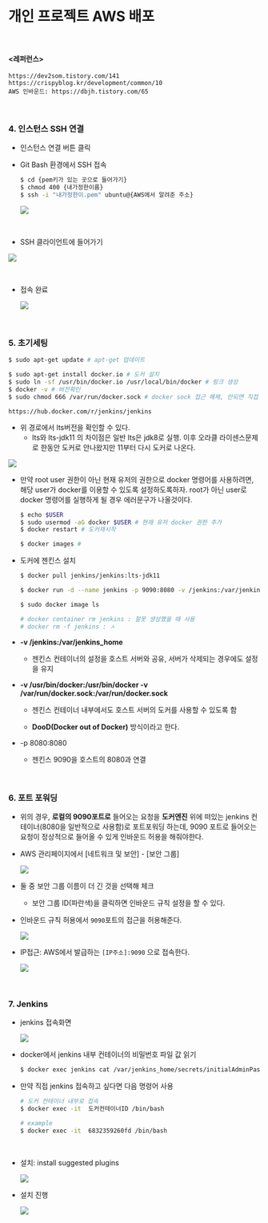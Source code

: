 # 개인 프로젝트 AWS 배포

​                

#### <레퍼런스>

```
https://dev2som.tistory.com/141
https://crispyblog.kr/development/common/10
AWS 인바운드: https://dbjh.tistory.com/65
```

​  

### 4. 인스턴스 SSH 연결

* 인스턴스 연결 버튼 클릭

* Git Bash 환경에서 SSH 접속
  
  ```bash
  $ cd {pem키가 있는 곳으로 들어가기}
  $ chmod 400 {내가정한이름}
  $ ssh -i "내가정한이.pem" ubuntu@{AWS에서 알려준 주소}
  ```
  
  ![](assets/2022-08-04-12-58-06-image.png)

    

* SSH 클라이언트에 들어가기

![](assets/2022-08-04-13-10-44-image.png)

<br>

* 접속 완료
  
  ![](assets/2022-08-04-13-18-24-image.png)

<br>

### 5. 초기세팅

```bash
$ sudo apt-get update # apt-get 업데이트
```

```bash
$ sudo apt-get install docker.io # 도커 설치
$ sudo ln -sf /usr/bin/docker.io /usr/local/bin/docker # 링크 생성
$ docker -v # 버전확인
$ sudo chmod 666 /var/run/docker.sock # docker sock 접근 해제, 안되면 직접 찾아가
```

```url
https://hub.docker.com/r/jenkins/jenkins
```

* 위 경로에서 lts버전을 확인할 수 있다.
  * lts와 lts-jdk11 의 차이점은 일반 lts은 jdk8로 실행. 이후 오라클 라이센스문제로 한동안 도커로 안나왔지만 11부터 다시 도커로 나온다.

![](assets/2022-08-04-14-32-44-image.png)

* 만약 root user 권한이 아닌 현재 유저의 권한으로 docker 명령어를 사용하려면, 해당 user가 docker를 이용할 수 있도록 설정하도록하자. root가 아닌 user로 docker 명령어를 실행하게 될 경우 에러문구가 나올것이다.
  
  ```bash
  $ echo $USER
  $ sudo usermod -aG docker $USER # 현재 유저 docker 권한 추가
  $ docker restart # 도커재시작
  ```
  
  ```bash
  $ docker images # 
  ```

* 도커에 젠킨스 설치
  
  ```bash
  $ docker pull jenkins/jenkins:lts-jdk11
  
  $ docker run -d --name jenkins -p 9090:8080 -v /jenkins:/var/jenkins_home -v /usr/bin/docker:/usr/bin/docker -v /var/run/docker.sock:/var/run/docker.sock -u root jenkins/jenkins:lts
  
  $ sudo docker image ls   
  
  # docker container rm jenkins : 잘못 생성했을 때 사용
  # docker rm -f jenkins : ㅅ
  ```

* **-v /jenkins:/var/jenkins_home**
  
  * 젠킨스 컨테이너의 설정을 호스트 서버와 공유, 서버가 삭제되는 경우에도 설정을 유지

* **-v /usr/bin/docker:/usr/bin/docker -v /var/run/docker.sock:/var/run/docker.sock**
  
  * 젠킨스 컨테이너 내부에서도 호스트 서버의 도커를 사용할 수 있도록 함
  
  * **DooD(Docker out of Docker)** 방식이라고 한다.

* -p 8080:8080
  
  * 젠킨스 9090을 호스트의 8080과 연결

<br>

### 6. 포트 포워딩

* 위의 경우, **로컬의 9090포트로** 들어오는 요청을 **도커엔진** 위에 떠있는 jenkins 컨테이너(8080을 일반적으로 사용함)로 포트포워딩 하는데, 9090 포트로 들어오는 요청이 정상적으로 들어올 수 있게 인바운드 허용을 해줘야한다.

* AWS 관리페이지에서 [네트워크 및 보안] - [보안 그룹]
  
  ![](assets/2022-08-04-17-28-49-image.png)

* 둘 중 보안 그룹 이름이 더 긴 것을 선택해 체크
  
  * 보안 그룹 ID(파란색)을 클릭하면 인바운드 규칙 설정을 할 수 있다.

* 인바운드 규칙 허용에서 `9090`포트의 접근을 허용해준다.
  
  ![](assets/2022-08-04-17-33-44-image.png)

* IP접근: AWS에서 발급하는 `[IP주소]:9090` 으로 접속한다.
  
  ![](assets/2022-08-04-17-47-14-image.png)

 <br>

### 7.  Jenkins

* jenkins 접속화면
  
  ![](assets/2022-08-04-20-59-33-image.png)

* docker에서 jenkins 내부 컨테이너의 비밀번호 파일 값 읽기
  
  ```bash
  $ docker exec jenkins cat /var/jenkins_home/secrets/initialAdminPassword
  ```

* 만약 직접 jenkins 접속하고 싶다면 다음 명령어 사용
  
  ```bash
  # 도커 컨테이너 내부로 접속
  $ docker exec -it  도커컨테이너ID /bin/bash
  
  # example
  $ docker exec -it  6832359260fd /bin/bash
  ```

<br>

* 설치: install suggested plugins
  
  ![](assets/2022-08-04-21-05-00-image.png)

* 설치 진행
  
  ![](assets/2022-08-04-21-06-11-image.png)

